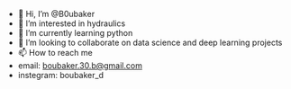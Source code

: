 - 👋 Hi, I’m @B0ubaker
- 👀 I’m interested in hydraulics
- 🌱 I’m currently learning python
- 💞️ I’m looking to collaborate on data science and deep learning projects
- 📫 How to reach me 
-   email: boubaker.30.b@gmail.com
-   instegram: boubaker_d

<!---
B0ubaker/B0ubaker is a ✨ special ✨ repository because its `README.md` (this file) appears on your GitHub profile.
You can click the Preview link to take a look at your changes.
--->
